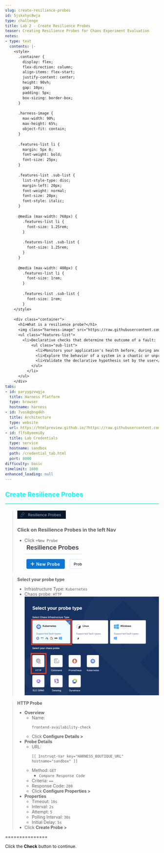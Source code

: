 ```yaml
---
slug: create-resilience-probes
id: 5jskxhyc8wja
type: challenge
title: Lab 2 - Create Resilience Probes
teaser: Creating Resilience Probes for Chaos Experiment Evaluation
notes:
- type: text
  contents: |-
    <style>
      .container {
        display: flex;
        flex-direction: column;
        align-items: flex-start;
        justify-content: center;
        height: 90vh;
        gap: 10px;
        padding: 5px;
        box-sizing: border-box;
      }

      .harness-image {
        max-width: 90%;
        max-height: 65%;
        object-fit: contain;
      }

      .features-list li {
        margin: 5px 0;
        font-weight: bold;
        font-size: 25px;
      }

      .features-list .sub-list {
        list-style-type: disc;
        margin-left: 20px;
        font-weight: normal;
        font-size: 20px;
        font-style: italic;
      }

      @media (max-width: 768px) {
        .features-list li {
          font-size: 1.25rem;
        }

        .features-list .sub-list {
          font-size: 1.25rem;
        }
      }

      @media (max-width: 480px) {
        .features-list li {
          font-size: 1rem;
        }

        .features-list .sub-list {
          font-size: 1rem;
        }
    </style>

    <div class="container">
      <h1>What is a resilience probe?</h1>
      <img class="harness-image" src="https://raw.githubusercontent.com/harness-community/field-workshops/harness-se/assets/images/ce_resilience_probes.png">
      <ul class="features-list">
        <li>Declarative checks that determine the outcome of a fault:
            <ul class="sub-list">
              <li>Monitors your application's health before, during and after a chaos experiment</li>
              <li>Explore the behavior of a system in a chaotic or unpredictable manner</li>
              <li>Validate the declarative hypothesis set by the user</li>
            </ul>
          </li>
      </ul>
    </div>
tabs:
- id: paryygzvwgja
  title: Harness Platform
  type: browser
  hostname: harness
- id: 7vos8qbng4kh
  title: Architecture
  type: website
  url: https://htmlpreview.github.io/?https://raw.githubusercontent.com/harness-community/field-workshops/blob/main/se-workshop-ce/assets/misc/diagram.html
- id: flfs0yeemi8y
  title: Lab Credentials
  type: service
  hostname: sandbox
  path: /credential_tab.html
  port: 8000
difficulty: basic
timelimit: 1600
enhanced_loading: null
---
```


<style type="text/css" rel="stylesheet">
hr.cyan { background-color: cyan; color: cyan; height: 2px; margin-bottom: -10px; }
h2.cyan { color: cyan; }
</style><h2 class="cyan">Create Resilience Probes</h2>
<hr class="cyan">
<br>

> ![](https://raw.githubusercontent.com/harness-community/field-workshops/harness-se/se-workshop-ce/assets/images/ce_nav_probes.png)
> ### Click on **Resilience Probes** in the left Nav
> - Click `+New Probe` \
>     ![](https://raw.githubusercontent.com/harness-community/field-workshops/harness-se/se-workshop-ce/assets/images/ce_new_probe.png)

> **Select your probe type**
> - Infrastructure Type: `Kubernetes`
> - Chaos probe: `HTTP` \
>     ![](https://raw.githubusercontent.com/harness-community/field-workshops/harness-se/se-workshop-ce/assets/images/ce_probe_k8s_http.png)

> **HTTP Probe**
> - **Overview**
>   - Name: <pre>`frontend-availability-check`</pre>
>   - Click **Configure Details >**
> - **Probe Details**
>   - URL: <pre>`[[ Instruqt-Var key="HARNESS_BOUTIQUE_URL" hostname="sandbox" ]]`</pre>
>   - Method: `GET`
>     - `Compare Response Code`
>   - Criteria: `==`
>   - Response Code: `200`
>   - Click **Configure Properties >**
> - **Properties**
>   - Timeout: `10s`
>   - Interval: `2s`
>   - Attempt: `5`
>   - Polling Interval: `30s`
>   - Initial Delay: `5s`
> - Click **Create Probe >**

===============

Click the **Check** button to continue.
